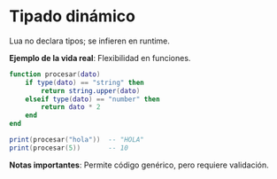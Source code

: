 # Tipado dinámico

Lua no declara tipos; se infieren en runtime.

**Ejemplo de la vida real**: Flexibilidad en funciones.

```lua
function procesar(dato)
    if type(dato) == "string" then
        return string.upper(dato)
    elseif type(dato) == "number" then
        return dato * 2
    end
end

print(procesar("hola"))  -- "HOLA"
print(procesar(5))       -- 10
```

**Notas importantes**: Permite código genérico, pero requiere validación.